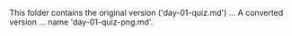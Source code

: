 This folder contains the original version ('day-01-quiz.md') ...
A converted version ... name 'day-01-quiz-png.md'.